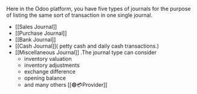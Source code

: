 Here in the Odoo platform, you have five types of journals for the purpose of listing the same sort of transaction in one single journal. 
- [[Sales Journal]]
- [[Purchase Journal]]
- [[Bank Journal]]
- [[Cash Journal]]( petty cash and daily cash transactions.)
- [[Miscellaneous Journal]] .The journal type can consider
	- inventory valuation
	- inventory adjustments
	- exchange difference
	- opening balance
	- and many others
[[🟣💳Provider]]